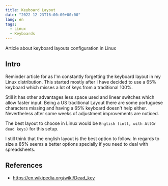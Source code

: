```yaml
---
title: Keyboard Layout
date: "2022-12-23T16:00:00+00:00"
lang: en
tags:
  - Linux
  - Keyboards
---
```


Article about keyboard layouts configuration in Linux

## Intro ##

Reminder article for as I'm constantly forgetting the keyboard layout in my Linux distribution.
This started mostly after I have decided to use a 65% keyboard which misses a lot of keys from a traditional 100%.

Still it has other advantages less space used and linear switches which allow faster input. Being a US traditional Layout there are some portuguese characters missing and having a 65% keyboard doesn't help either. Nevertheless after some weeks of adjustment improvements are noticed.

The best layout to choose in Linux would be `English (intl, with AltGr dead keys)` for this setup.

I still think that the english layout is the best option to follow. In regards to size a 85% seems a better options specially if you need to deal with spreadsheets.

## References ##

* <https://en.wikipedia.org/wiki/Dead_key>
